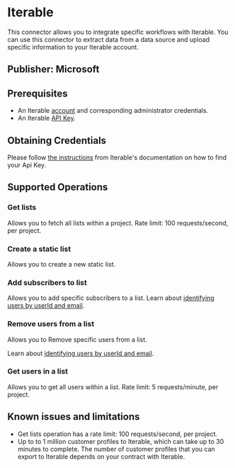 
# Iterable

This connector allows you to integrate specific workflows with Iterable. You can use this connector to extract data from a data source and upload specific information to your Iterable account.

## Publisher: Microsoft

## Prerequisites

* An Iterable [account](https://iterable.com/) and corresponding administrator credentials.
* An Iterable [API Key](https://support.iterable.com/hc/en-us/articles/360043464871).

## Obtaining Credentials

Please follow [the instructions](https://support.iterable.com/hc/en-us/articles/360043464871) from Iterable's documentation on how to find your Api Key.

## Supported Operations

### Get lists

Allows you to fetch all lists within a project. Rate limit: 100 requests/second, per project.

### Create a static list

Allows you to create a new static list.

### Add subscribers to list

Allows you to add specific subscribers to a list.
Learn about [identifying users by userId and email](https://support.iterable.com/hc/en-us/articles/204780579#identifying-users).

### Remove users from a list

Allows you to Remove specific users from a list.

Learn about [identifying users by userId and email](https://support.iterable.com/hc/en-us/articles/204780579#identifying-users).

### Get users in a list

Allows you to get all users within a list. Rate limit: 5 requests/minute, per project.

## Known issues and limitations

* Get lists operation has a rate limit: 100 requests/second, per project.
* Up to to 1 million customer profiles to Iterable, which can take up to 30 minutes to complete. The number of customer profiles that you can export to Iterable depends on your contract with Iterable.
